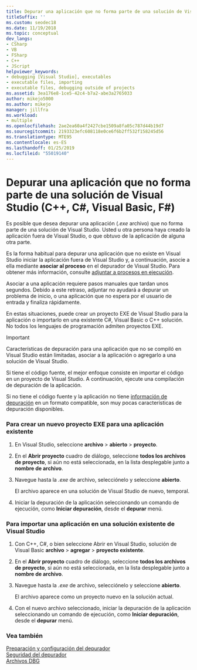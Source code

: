 ```yaml
---
title: Depurar una aplicación que no forma parte de una solución de Visual Studio
titleSuffix: ''
ms.custom: seodec18
ms.date: 11/19/2018
ms.topic: conceptual
dev_langs:
- CSharp
- VB
- FSharp
- C++
- JScript
helpviewer_keywords:
- debugging [Visual Studio], executables
- executable files, importing
- executable files, debugging outside of projects
ms.assetid: 3ea176e8-1ce5-42c4-b7a2-abe3a2765033
author: mikejo5000
ms.author: mikejo
manager: jillfra
ms.workload:
- multiple
ms.openlocfilehash: 2ae2ea60a4f2427cbe1509a8fa05c787d44b19d7
ms.sourcegitcommit: 2193323efc608118e0ce6f6b2ff532f158245d56
ms.translationtype: MTE95
ms.contentlocale: es-ES
ms.lasthandoff: 01/25/2019
ms.locfileid: "55019140"
---
```

# <a name="debug-an-app-that-isnt-part-of-a-visual-studio-solution-c-c-visual-basic-f"></a>Depurar una aplicación que no forma parte de una solución de Visual Studio (C++, C#, Visual Basic, F#)

Es posible que desea depurar una aplicación (*.exe* archivo) que no forma parte de una solución de Visual Studio. Usted u otra persona haya creado la aplicación fuera de Visual Studio, o que obtuvo de la aplicación de alguna otra parte. 

Es la forma habitual para depurar una aplicación que no existe en Visual Studio iniciar la aplicación fuera de Visual Studio y, a continuación, asocie a ella mediante **asociar al proceso** en el depurador de Visual Studio. Para obtener más información, consulte [adjuntar a procesos en ejecución](../debugger/attach-to-running-processes-with-the-visual-studio-debugger.md).  
  
Asociar a una aplicación requiere pasos manuales que tardan unos segundos. Debido a este retraso, adjuntar no ayudará a depurar un problema de inicio, o una aplicación que no espera por el usuario de entrada y finaliza rápidamente. 

En estas situaciones, puede crear un proyecto EXE de Visual Studio para la aplicación o importarlo en una existente C#, Visual Basic o C++ solución. No todos los lenguajes de programación admiten proyectos EXE. 

>[!IMPORTANT]
>Características de depuración para una aplicación que no se compiló en Visual Studio están limitadas, asociar a la aplicación o agregarlo a una solución de Visual Studio. 
>
>Si tiene el código fuente, el mejor enfoque consiste en importar el código en un proyecto de Visual Studio. A continuación, ejecute una compilación de depuración de la aplicación.
>
>Si no tiene el código fuente y la aplicación no tiene [información de depuración](../debugger/how-to-set-debug-and-release-configurations.md) en un formato compatible, son muy pocas características de depuración disponibles. 

### <a name="to-create-a-new-exe-project-for-an-existing-app"></a>Para crear un nuevo proyecto EXE para una aplicación existente  
   
1. En Visual Studio, seleccione **archivo** > **abierto** > **proyecto**.  
   
1. En el **Abrir proyecto** cuadro de diálogo, seleccione **todos los archivos de proyecto**, si aún no está seleccionada, en la lista desplegable junto a **nombre de archivo**.  
   
1. Navegue hasta la *.exe* de archivo, selecciónelo y seleccione **abierto**.  
   
   El archivo aparece en una solución de Visual Studio de nuevo, temporal.

1. Iniciar la depuración de la aplicación seleccionando un comando de ejecución, como **Iniciar depuración**, desde el **depurar** menú.    
  
### <a name="to-import-an-app-into-an-existing-visual-studio-solution"></a>Para importar una aplicación en una solución existente de Visual Studio  
  
1.  Con C++, C#, o bien seleccione Abrir en Visual Studio, solución de Visual Basic **archivo** > **agregar** > **proyecto existente**.  
  
1. En el **Abrir proyecto** cuadro de diálogo, seleccione **todos los archivos de proyecto**, si aún no está seleccionada, en la lista desplegable junto a **nombre de archivo**.  
   
1. Navegue hasta la *.exe* de archivo, selecciónelo y seleccione **abierto**.  
   
   El archivo aparece como un proyecto nuevo en la solución actual.  
   
1. Con el nuevo archivo seleccionado, iniciar la depuración de la aplicación seleccionando un comando de ejecución, como **Iniciar depuración**, desde el **depurar** menú.    
  
### <a name="see-also"></a>Vea también  
 [Preparación y configuración del depurador](../debugger/debugger-settings-and-preparation.md)   
 [Seguridad del depurador](../debugger/debugger-security.md)   
 [Archivos DBG](/previous-versions/visualstudio/visual-studio-2010/da528y14(v=vs.100))